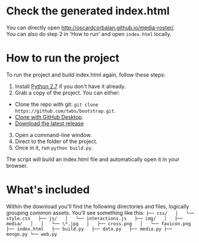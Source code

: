 # Check the generated index.html
You can directly open http://oscardcorbalan.github.io/media-roster/.  
You can also do step 2 in 'How to run' and open `index.html` locally.

# How to run the project

To run the project and build index.html again, follow these steps:

1. Install [Python 2.7](https://www.python.org/downloads/release/python-2710/)  if you don't have it already.
2. Grab a copy of the project. You can either:
  * Clone the repo with git: `git clone https://github.com/twbs/bootstrap.git`.
  * [Clone with GitHub Desktop](github-windows://openRepo/https://github.com/twbs/bootstrap).
  * [Download the latest release](https://github.com/OscarDCorbalan/media-roster/archive/master.zip)
3. Open a command-line window.
4. Direct to the folder of the project.
5. Once in it, run `python build.py`.

The script will build an index.html file and automatically open it in your browser.

# What's included

Within the download you'll find the following directories and files, logically grouping common assets. You'll see something like this:
`
├── css/  
│   └── style.css  
├── js/  
│   └── interactions.js  
├── img/  
│   ├── media/  
│   │   └── \*.jpg  
│   ├── cross.png  
│   └── favicon.png  
├── index.html  
├── build.py  
├── data.py  
├── media.py
├── mongo.py
└── web.py  
`
